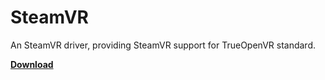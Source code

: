 # SteamVR
An SteamVR driver, providing SteamVR support for TrueOpenVR standard.

**[Download](https://github.com/TrueOpenVR/SteamVR-TrueOpenVR/releases)**